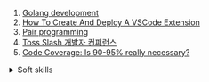 1. [Golang development](https://youtube.com/playlist?list=PLzUGFf4GhXBL4GHXVcMMvzgtO8-WEJIoY)
1. [How To Create And Deploy A VSCode Extension](https://youtu.be/q5V4T3o3CXE)
1. [Pair programming](https://youtu.be/1Rj_evBuLi4)
1. [Toss Slash 개발자 컨퍼런스 ](https://youtube.com/playlist?list=PL1DJtS1Hv1PiGXmgruP1_gM2TSvQiOsFL)
1. [Code Coverage: Is 90-95% really necessary?](https://youtu.be/kxciS3rni_A)

<details>
<summary>Soft skills</summary>

1.  </details>
